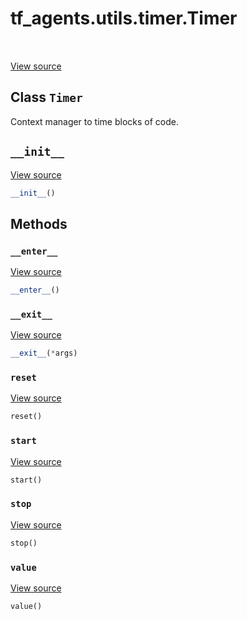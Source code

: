 <div itemscope itemtype="http://developers.google.com/ReferenceObject">
<meta itemprop="name" content="tf_agents.utils.timer.Timer" />
<meta itemprop="path" content="Stable" />
<meta itemprop="property" content="__enter__"/>
<meta itemprop="property" content="__exit__"/>
<meta itemprop="property" content="__init__"/>
<meta itemprop="property" content="reset"/>
<meta itemprop="property" content="start"/>
<meta itemprop="property" content="stop"/>
<meta itemprop="property" content="value"/>
</div>

# tf_agents.utils.timer.Timer

<table class="tfo-notebook-buttons tfo-api" align="left">
</table>

<a target="_blank" href="https://github.com/tensorflow/agents/tree/master/tf_agents/utils/timer.py">View
source</a>

## Class `Timer`

Context manager to time blocks of code.



<!-- Placeholder for "Used in" -->


<h2 id="__init__"><code>__init__</code></h2>

<a target="_blank" href="https://github.com/tensorflow/agents/tree/master/tf_agents/utils/timer.py">View
source</a>

``` python
__init__()
```

## Methods

<h3 id="__enter__"><code>__enter__</code></h3>

<a target="_blank" href="https://github.com/tensorflow/agents/tree/master/tf_agents/utils/timer.py">View
source</a>

``` python
__enter__()
```

<h3 id="__exit__"><code>__exit__</code></h3>

<a target="_blank" href="https://github.com/tensorflow/agents/tree/master/tf_agents/utils/timer.py">View
source</a>

``` python
__exit__(*args)
```

<h3 id="reset"><code>reset</code></h3>

<a target="_blank" href="https://github.com/tensorflow/agents/tree/master/tf_agents/utils/timer.py">View
source</a>

``` python
reset()
```

<h3 id="start"><code>start</code></h3>

<a target="_blank" href="https://github.com/tensorflow/agents/tree/master/tf_agents/utils/timer.py">View
source</a>

``` python
start()
```

<h3 id="stop"><code>stop</code></h3>

<a target="_blank" href="https://github.com/tensorflow/agents/tree/master/tf_agents/utils/timer.py">View
source</a>

``` python
stop()
```

<h3 id="value"><code>value</code></h3>

<a target="_blank" href="https://github.com/tensorflow/agents/tree/master/tf_agents/utils/timer.py">View
source</a>

``` python
value()
```
